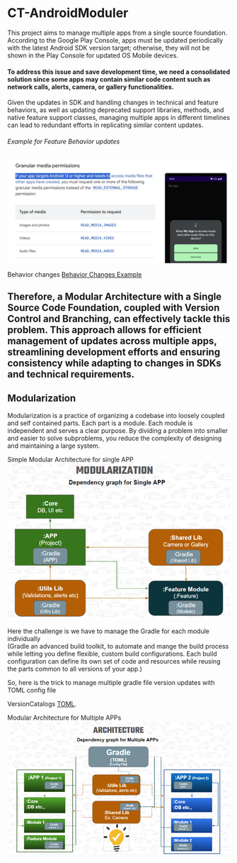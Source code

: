 # CT-AndroidModuler

This project aims to manage multiple apps from a single source foundation. According to the Google Play Console, apps must be updated periodically with the latest Android SDK version target; otherwise, they will not be shown in the Play Console for updated OS Mobile devices.

#### To address this issue and save development time, we need a consolidated solution since some apps may contain similar code content such as network calls, alerts, camera, or gallery functionalities.

Given the updates in SDK and handling changes in technical and feature behaviors, as well as updating deprecated support libraries, methods, and native feature support classes, managing multiple apps in different timelines can lead to redundant efforts in replicating similar content updates.

###### Example for Feature Behavior updates 

![Apps Target Android OS 13!](/assets/behavior_change.png "Behavior changes example")

Behavior changes  [Behavior Changes Example](https://developer.android.com/about/versions/13/behavior-changes-13 "Android 13")

## Therefore, a Modular Architecture with a Single Source Code Foundation, coupled with Version Control and Branching, can effectively tackle this problem. This approach allows for efficient management of updates across multiple apps, streamlining development efforts and ensuring consistency while adapting to changes in SDKs and technical requirements.

## Modularization
Modularization is a practice of organizing a codebase into loosely coupled and self contained parts. Each part is a module. Each module is independent and serves a clear purpose. By dividing a problem into smaller and easier to solve subproblems, you reduce the complexity of designing and maintaining a large system.

Simple Modular Architecture for single APP
![Dependency graph for Single APP](/assets/modularization_one.png "for single app")
                                          
Here the challenge is we have to manage the Gradle for each module individually  
(Gradle an advanced build toolkit, to automate and mange the build process while letting you define flexible, custom build configurations. 
Each build configuration can define its own set of code and resources while reusing the parts common to all versions of your app.)

So, here is the trick to manage multiple gradle file version updates with TOML config file

VersionCatalogs [TOML](https://toml.io/en/ "Tom's Obvious Minimal Language").

Modular Architecture for Multiple APPs
![Dependency graph for Multiple APPS](/assets/final_arch.png "for multiple apps")

